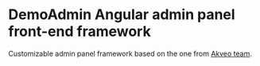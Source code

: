 # DemoAdmin Angular admin panel front-end framework

Customizable admin panel framework based on the one from [Akveo team](http://akveo.com/).
